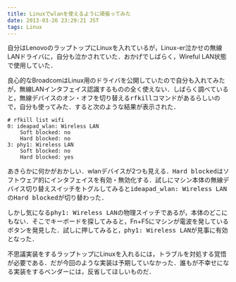 ```yaml
---
title: Linuxでwlanを使えるように頑張ってみた
date: 2013-03-26 23:29:21 JST
tags: Linux
---
```


自分はLenovoのラップトップにLinuxを入れているが，Linux-er泣かせの無線LANドライバに，自分も泣かされていた．おかげでしばらく，Wireful LAN状態で使用していた．

良心的なBroadcomはLinux用のドライバを公開していたので自分も入れてみたが，無線LANインタフェイス認識するものの全く使えない．しばらく調べていると，無線デバイスのオン・オフを切り替える<span style="font-family:monospace">rfkill</span>コマンドがあるらしいので，自分も使ってみた．すると次のような結果が表示された．

```
# rfkill list wifi
0: ideapad_wlan: Wireless LAN
	Soft blocked: no
	Hard blocked: no
3: phy1: Wireless LAN
	Soft blocked: no
	Hard blocked: yes
```

あきらかに何かがおかしい．wlanデバイスが2つも見える．<span style="font-family:monospace">Hard blocked</span>はソフトウェア的にインタフェイスを有効・無効化する．試しにマシン本体の無線デバイス切り替えスイッチをトグルしてみると<span style="font-family:monospace">ideapad_wlan: Wireless LAN</span>の<span style="font-family:monospace">Hard blocked</span>が切り替わった．

しかし気になる<span style="font-family:monospace">phy1: Wireless LAN</span>の物理スイッチであるが，本体のどこにもない．そこでキーボードを探してみると，Fn+F5にマシンが電波を発しているボタンを発見した．試しに押してみると，<span style="font-family:monospace">phy1: Wireless LAN</span>が見事に有効となった．

不思議実装をするラップトップにLinuxを入れるには，トラブルを対処する覚悟が必要である．だが今回のような実装は予期していなかった．誰もが不幸せになる実装をするベンダーには，反省してほしいものだ．

